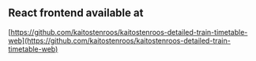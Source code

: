 ## React frontend available at
[https://github.com/kaitostenroos/kaitostenroos-detailed-train-timetable-web](https://github.com/kaitostenroos/kaitostenroos-detailed-train-timetable-web)
